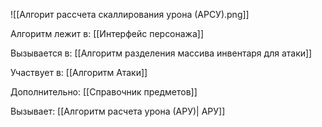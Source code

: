 ![[Алгорит рассчета скаллирования урона (АРСУ).png]]

Алгоритм лежит в:
[[Интерфейс персонажа]]

Вызывается в:
[[Алгоритм разделения массива инвентаря для атаки]]

Участвует в: 
[[Алгоритм Атаки]]

Дополнительно:
[[Справочник предметов]]


Вызывает: 
[[Алгоритм расчета урона (АРУ)| АРУ]]
